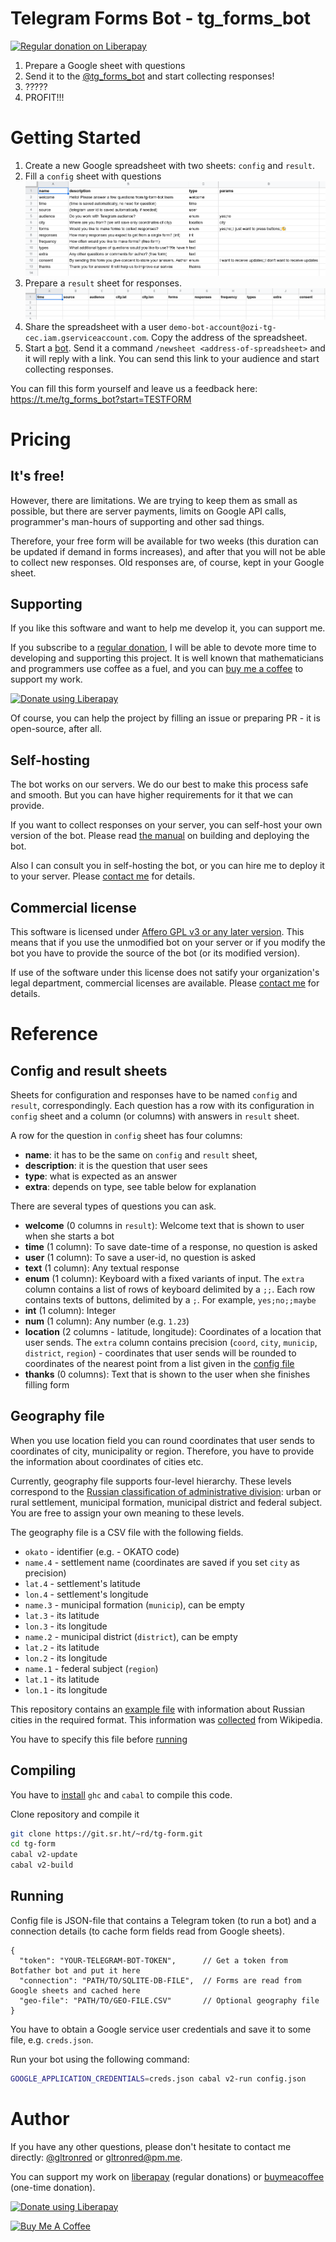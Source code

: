 # Telegram Forms Bot - tg_forms_bot

<a href="https://liberapay.com/gltronred/donate" target="_blank"><img src="https://img.shields.io/liberapay/receives/gltronred.svg?logo=liberapay" alt="Regular donation on Liberapay" ></a>

1. Prepare a Google sheet with questions
2. Send it to the [@tg_forms_bot](https://t.me/tg_forms_bot) and start collecting responses!
3. ?????
4. PROFIT!!!

# Getting Started

1. Create a new Google spreadsheet with two sheets: `config` and `result`.
2. Fill a `config` sheet with questions
![Config sheet](getting-started-01-config.png)
3. Prepare a `result` sheet for responses.
![Result sheet](getting-started-02-result.png)
4. Share the spreadsheet with a user `demo-bot-account@ozi-tg-cec.iam.gserviceaccount.com`.
Copy the address of the spreadsheet.
5. Start a [bot](https://t.me/tg_forms_bot). Send it a command `/newsheet
<address-of-spreadsheet>` and it will reply with a link. You can send this link
to your audience and start collecting responses.

You can fill this form yourself and leave us a feedback here: https://t.me/tg_forms_bot?start=TESTFORM

# Pricing

## It's free!

However, there are limitations. We are trying to keep them as small as possible,
but there are server payments, limits on Google API calls, programmer's
man-hours of supporting and other sad things.

Therefore, your free form will be available for two weeks (this duration can be
updated if demand in forms increases), and after that you will not be able to
collect new responses. Old responses are, of course, kept in your Google sheet.

## Supporting

If you like this software and want to help me develop it, you can support me.

If you subscribe to a [regular
donation](https://liberapay.com/gltronred/donate), I will be able to devote more
time to developing and supporting this project. It is well known that
mathematicians and programmers use coffee as a fuel, and you can [buy me a
coffee](https://buymeacoff.ee/gltronred) to support my work.

<a href="https://liberapay.com/gltronred/donate"><img alt="Donate using Liberapay" src="https://liberapay.com/assets/widgets/donate.svg"></a>

Of course, you can help the project by filling an issue or preparing PR - it is
open-source, after all.

## Self-hosting

The bot works on our servers. We do our best to make this process safe and
smooth. But you can have higher requirements for it that we can provide.

If you want to collect responses on your server, you can self-host your own
version of the bot. Please read [the manual](#reference) on building and
deploying the bot.

Also I can consult you in self-hosting the bot, or you can hire me to deploy it
to your server. Please [contact me](#author) for details.

## Commercial license

This software is licensed under [Affero GPL v3 or any later version](LICENSE).
This means that if you use the unmodified bot on your server or if you modify
the bot you have to provide the source of the bot (or its modified version).

If use of the software under this license does not satify your organization's
legal department, commercial licenses are available. Please [contact
me](#author) for details.


# Reference

## Config and result sheets

Sheets for configuration and responses have to be named `config` and `result`,
correspondingly. Each question has a row with its configuration in `config`
sheet and a column (or columns) with answers in `result` sheet.

A row for the question in `config` sheet has four columns: 
- **name**: it has to be the same on `config` and `result` sheet, 
- **description**: it is the question that user sees
- **type**: what is expected as an answer
- **extra**: depends on type, see table below for explanation

There are several types of questions you can ask.

- **welcome** (0 columns in `result`): Welcome text that is shown to user when she starts a bot
- **time** (1 column): To save date-time of a response, no question is asked
- **user** (1 column): To save a user-id, no question is asked
- **text** (1 column): Any textual response
- **enum** (1 column): Keyboard with a fixed variants of input. The `extra` column contains a list of rows of keyboard delimited by a `;;`. Each row contains texts of buttons, delimited by a `;`. For example, `yes;no;;maybe`
- **int** (1 column): Integer
- **num** (1 column): Any number (e.g. `1.23`)
- **location** (2 columns - latitude, longitude): Coordinates of a location that user sends. The `extra` column contains precision (`coord`, `city`, `municip`, `district`, `region`) - coordinates that user sends will be rounded to coordinates of the nearest point from a list given in the [config file](#geography-file)
- **thanks** (0 columns): Text that is shown to the user when she finishes filling form

## Geography file

When you use location field you can round coordinates that user sends to
coordinates of city, municipality or region. Therefore, you have to provide the
information about coordinates of cities etc.

Currently, geography file supports four-level hierarchy. These levels correspond
to the [Russian classification of administrative
division](https://en.wikipedia.org/wiki/OKATO): urban or rural settlement,
municipal formation, municipal district and federal subject. You are free to
assign your own meaning to these levels.

The geography file is a CSV file with the following fields.

- `okato` - identifier (e.g. - OKATO code)
- `name.4` - settlement name (coordinates are saved if you set `city` as precision)
- `lat.4` - settlement's latitude
- `lon.4` - settlement's longitude
- `name.3` - municipal formation (`municip`), can be empty
- `lat.3` - its latitude
- `lon.3` - its longitude
- `name.2` - municipal district (`district`), can be empty
- `lat.2` - its latitude
- `lon.2` - its longitude
- `name.1` - federal subject (`region`)
- `lat.1` - its latitude
- `lon.1` - its longitude

This repository contains an [example file](example-geo.csv) with information
about Russian cities in the required format. This information was
[collected](https://github.com/Hackathon-on-Internet-freedom/tg-stat/blob/master/docs/geo.md)
from Wikipedia.

You have to specify this file before [running](#running)

## Compiling

You have to [install](https://www.haskell.org/downloads/#minimal) `ghc` and
`cabal` to compile this code.

Clone repository and compile it

``` sh
git clone https://git.sr.ht/~rd/tg-form.git
cd tg-form
cabal v2-update
cabal v2-build
```

## Running

Config file is JSON-file that contains a Telegram token (to run a bot) and a
connection details (to cache form fields read from Google sheets).

``` json-with-comments
{
  "token": "YOUR-TELEGRAM-BOT-TOKEN",      // Get a token from Botfather bot and put it here
  "connection": "PATH/TO/SQLITE-DB-FILE",  // Forms are read from Google sheets and cached here
  "geo-file": "PATH/TO/GEO-FILE.CSV"       // Optional geography file
}
```

You have to obtain a Google service user credentials and save it to some file, e.g. `creds.json`.

Run your bot using the following command:

``` sh
GOOGLE_APPLICATION_CREDENTIALS=creds.json cabal v2-run config.json
```

# Author

If you have any other questions, please don't hesitate to contact me directly:
[@gltronred](https://t.me/gltronred) or [gltronred@pm.me](mailto:gltronred@pm.me).

You can support my work on [liberapay](https://liberapay.com/gltronred/donate)
(regular donations) or [buymeacoffee](https://buymeacoff.ee/gltronred) (one-time
donation).

<a href="https://liberapay.com/gltronred/donate"><img alt="Donate using Liberapay" src="https://liberapay.com/assets/widgets/donate.svg"></a>

<a href="https://www.buymeacoffee.com/gltronred" target="_blank"><img src="https://cdn.buymeacoffee.com/buttons/default-orange.png" alt="Buy Me A Coffee" style="height: 51px !important;width: 217px !important;" ></a>
